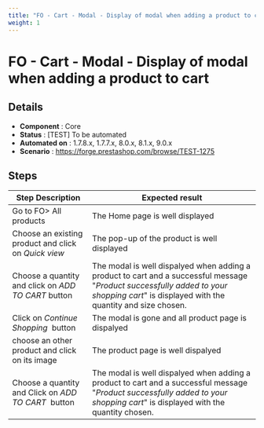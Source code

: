 ```yaml
---
title: "FO - Cart - Modal - Display of modal when adding a product to cart"
weight: 1
---
```


# FO - Cart - Modal - Display of modal when adding a product to cart
## Details
* **Component** : Core
* **Status** : [TEST] To be automated
* **Automated on** : 1.7.8.x, 1.7.7.x, 8.0.x, 8.1.x, 9.0.x
* **Scenario** : https://forge.prestashop.com/browse/TEST-1275

## Steps
| Step Description | Expected result |
| ----- | ----- |
| Go to FO> All products | The Home page is well displayed |
| Choose an existing product and click on _*Quick view*_ | The pop-up of the product is well displayed |
| Choose a quantity and click on _*ADD TO CART*_ button | The modal is well dispalyed when adding a product to cart and a successful message "_*Product successfully added to your shopping cart*_" is displayed with the quantity and size chosen. |
| Click on _*Continue Shopping*_  button | The modal is gone and all product page is dispalyed |
| choose an other product and click on its image | The product page is well dispalyed |
| Choose a quantity and Click on _*ADD TO CART*_  button | The modal is well dispalyed when adding a product to cart and a successful message "_*Product successfully added to your shopping cart*_" is displayed with the quantity chosen. |
